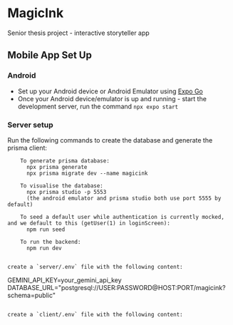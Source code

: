 # MagicInk
Senior thesis project - interactive storyteller app

## Mobile App Set Up

### Android

* Set up your Android device or Android Emulator using [Expo Go](https://docs.expo.dev/get-started/set-up-your-environment/?platform=android&device=physical)
* Once your Android device/emulator is up and running - start the development server, run the command `npx expo start`



### Server setup

Run the following commands to create the database and generate the prisma client:
```
    To generate prisma database:
      npx prisma generate
      npx prisma migrate dev --name magicink

    To visualise the database:
      npx prisma studio -p 5553
      (the android emulator and prisma studio both use port 5555 by default)

    To seed a default user while authentication is currently mocked, and we default to this (getUser(1) in loginScreen):
      npm run seed

    To run the backend:
      npm run dev


create a `server/.env` file with the following content:
```
GEMINI_API_KEY=your_gemini_api_key
DATABASE_URL="postgresql://USER:PASSWORD@HOST:PORT/magicink?schema=public"
```

create a `client/.env` file with the following content:


